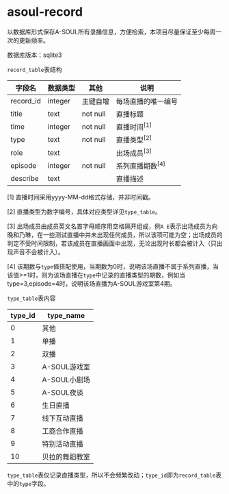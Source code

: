 # asoul-record

以数据库形式保存A-SOUL所有录播信息，方便检索，本项目尽量保证至少每周一次的更新频率。

数据库版本：sqlite3

`record_table`表结构

|字段名|数据类型|其他|说明|
|----|----|----|----|
|record_id|integer|主键自增|每场直播的唯一编号|
|title|text|not null|直播标题|
|time|integer|not null|直播时间<sup>[1]</sup>|
|type|text|not null|直播类型<sup>[2]</sup>|
|role|text| |出场成员<sup>[3]</sup>|
|episode|integer|not null|系列直播期数<sup>[4]</sup>|
|describe|text| |直播描述|

[1] 直播时间采用yyyy-MM-dd格式存储，并非时间戳。

[2] 直播类型为数字编号，具体对应类型详见`type_table`。

[3] 出场成员由成员英文名首字母顺序用空格隔开组成，例`A E`表示出场成员为向晚和乃琳，在一些测试直播中并未出现任何成员，所以该项可能为空；出场成员的判定不受时间限制，若该成员在直播画面中出现，无论出现时长都会被计入（只出现声音不会被计入）。

[4] 该期数与`type`值搭配使用，当期数为0时，说明该场直播不属于系列直播，当该值>=1时，则为该场直播在`type`中记录的直播类型的期数，例如当type=3,episode=4时，说明该场直播为A-SOUL游戏室第4期。

`type_table`表内容

|type_id|type_name|
|----|----|
|0|其他|
|1|单播|
|2|双播|
|3|A-SOUL游戏室|
|4|A-SOUL小剧场|
|5|A-SOUL夜谈|
|6|生日直播|
|7|线下互动直播|
|8|工商合作直播|
|9|特别活动直播|
|10|贝拉的舞蹈教室|

`type_table`表仅记录直播类型，所以不会频繁改动；`type_id`即为`record_table`表中的`type`字段。